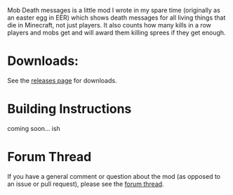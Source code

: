Mob Death messages is a little mod I wrote in my spare time (originally as an easter egg in EER) which shows death messages for all living things that die in Minecraft, not just players.  It also counts how many kills in a row players and mobs get and will award them killing sprees if they get enough. 

# Downloads:
See the [releases page](https://github.com/multiplemonomials/Mob-Death-Messages/releases) for downloads.

# Building Instructions
coming soon... ish

# Forum Thread
If you have a general comment or question about the mod (as opposed to an issue or pull request), please see the [forum thread](http://www.minecraftforum.net/forums/mapping-and-modding/minecraft-mods/2391488-mob-death-messages).